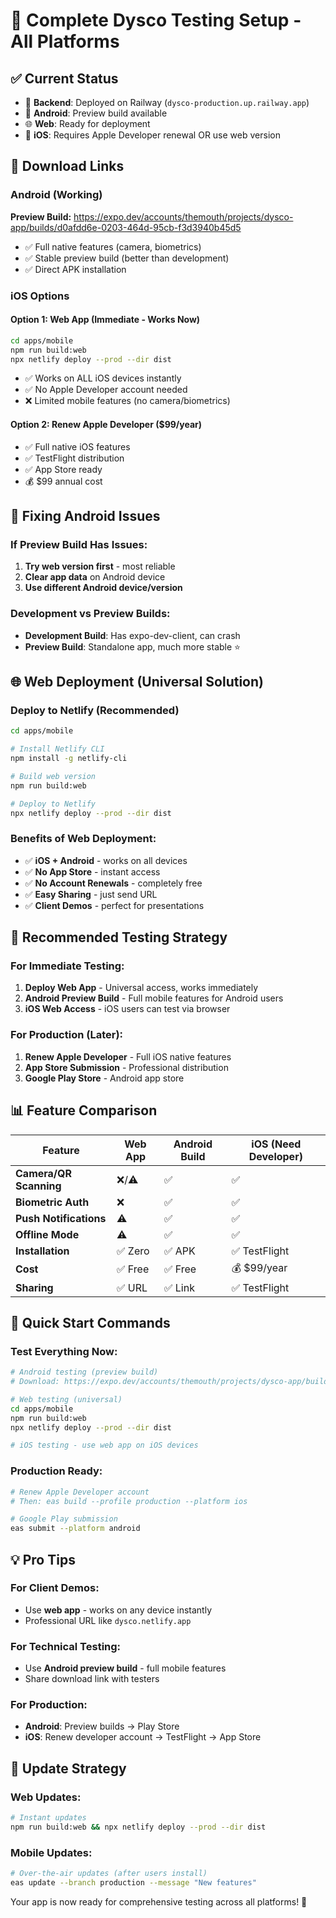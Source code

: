 # 🚀 Complete Dysco Testing Setup - All Platforms

## ✅ **Current Status**
- 🚂 **Backend**: Deployed on Railway (`dysco-production.up.railway.app`)
- 🤖 **Android**: Preview build available
- 🌐 **Web**: Ready for deployment
- 📱 **iOS**: Requires Apple Developer renewal OR use web version

## 📱 **Download Links**

### **Android (Working)**
**Preview Build:** https://expo.dev/accounts/themouth/projects/dysco-app/builds/d0afdd6e-0203-464d-95cb-f3d3940b45d5
- ✅ Full native features (camera, biometrics)
- ✅ Stable preview build (better than development)
- ✅ Direct APK installation

### **iOS Options**

#### **Option 1: Web App (Immediate - Works Now)**
```bash
cd apps/mobile
npm run build:web
npx netlify deploy --prod --dir dist
```
- ✅ Works on ALL iOS devices instantly
- ✅ No Apple Developer account needed
- ❌ Limited mobile features (no camera/biometrics)

#### **Option 2: Renew Apple Developer ($99/year)**
- ✅ Full native iOS features
- ✅ TestFlight distribution
- ✅ App Store ready
- 💰 $99 annual cost

## 🔧 **Fixing Android Issues**

### **If Preview Build Has Issues:**
1. **Try web version first** - most reliable
2. **Clear app data** on Android device
3. **Use different Android device/version**

### **Development vs Preview Builds:**
- **Development Build**: Has expo-dev-client, can crash
- **Preview Build**: Standalone app, much more stable ⭐

## 🌐 **Web Deployment (Universal Solution)**

### **Deploy to Netlify (Recommended)**
```bash
cd apps/mobile

# Install Netlify CLI
npm install -g netlify-cli

# Build web version
npm run build:web

# Deploy to Netlify
npx netlify deploy --prod --dir dist
```

### **Benefits of Web Deployment:**
- ✅ **iOS + Android** - works on all devices
- ✅ **No App Store** - instant access
- ✅ **No Account Renewals** - completely free
- ✅ **Easy Sharing** - just send URL
- ✅ **Client Demos** - perfect for presentations

## 🎯 **Recommended Testing Strategy**

### **For Immediate Testing:**
1. **Deploy Web App** - Universal access, works immediately
2. **Android Preview Build** - Full mobile features for Android users
3. **iOS Web Access** - iOS users can test via browser

### **For Production (Later):**
1. **Renew Apple Developer** - Full iOS native features
2. **App Store Submission** - Professional distribution
3. **Google Play Store** - Android app store

## 📊 **Feature Comparison**

| Feature | Web App | Android Build | iOS (Need Developer) |
|---------|---------|---------------|---------------------|
| **Camera/QR Scanning** | ❌/⚠️ | ✅ | ✅ |
| **Biometric Auth** | ❌ | ✅ | ✅ |
| **Push Notifications** | ⚠️ | ✅ | ✅ |
| **Offline Mode** | ⚠️ | ✅ | ✅ |
| **Installation** | ✅ Zero | ✅ APK | ✅ TestFlight |
| **Cost** | ✅ Free | ✅ Free | 💰 $99/year |
| **Sharing** | ✅ URL | ✅ Link | ✅ TestFlight |

## 🎉 **Quick Start Commands**

### **Test Everything Now:**
```bash
# Android testing (preview build)
# Download: https://expo.dev/accounts/themouth/projects/dysco-app/builds/d0afdd6e-0203-464d-95cb-f3d3940b45d5

# Web testing (universal)
cd apps/mobile
npm run build:web
npx netlify deploy --prod --dir dist

# iOS testing - use web app on iOS devices
```

### **Production Ready:**
```bash
# Renew Apple Developer account
# Then: eas build --profile production --platform ios

# Google Play submission
eas submit --platform android
```

## 💡 **Pro Tips**

### **For Client Demos:**
- Use **web app** - works on any device instantly
- Professional URL like `dysco.netlify.app`

### **For Technical Testing:**
- Use **Android preview build** - full mobile features
- Share download link with testers

### **For Production:**
- **Android**: Preview builds → Play Store
- **iOS**: Renew developer account → TestFlight → App Store

## 🔄 **Update Strategy**

### **Web Updates:**
```bash
# Instant updates
npm run build:web && npx netlify deploy --prod --dir dist
```

### **Mobile Updates:**
```bash
# Over-the-air updates (after users install)
eas update --branch production --message "New features"
```

Your app is now ready for comprehensive testing across all platforms! 🚀